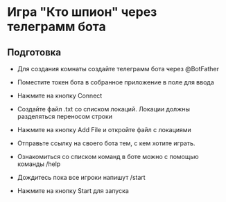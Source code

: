 # Игра "Кто шпион" через телеграмм бота

## Подготовка

* Для создания комнаты создайте телеграмм бота через @BotFather

* Поместите токен бота в собранное приложение в поле для ввода

* Нажмите на кнопку Connect

* Создайте файл .txt со списком локаций. Локации должны разделяться переносом строки

* Нажмите на кнопку Add File и откройте файл с локациями

* Отправьте ссылку на своего бота тем, с кем хотите играть.

* Ознакомиться со списком команд в боте можно с помощью команды /help

* Дождитесь пока все игроки напишут /start 

* Нажмите на кнопку Start для запуска
